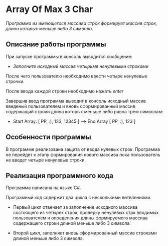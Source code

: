# **Array Of Max 3 Char**
*Программа из имеющегося массива строк формирует массив строк, длина которых меньше либо 3 символа.*

## **Описание работы программы**
При запуске программы в консоль выводится сообщение:
 - *Заполните исходный массив четырьмя ненулевыми строками*

После чего пользователю необходимо ввести четыре ненулевые строчки.

После ввода каждой строки необходимо нажать *enter*

Завершив ввод программа выводит в консоль исходный массив введеный пользователем и вновь сформированный массив содержащий строки длина которых меньше либо равна трем символам:

- Start Array: [ РР, :), 123, 12345 ] --> End Array  [ PP, :), 123 ]

## Особенности программы

В программе реализована защита от ввода нулевых строк. Программа не перейдет к этапу формирования нового массива пока пользователь не введет четыре ненулевые строки.

## Реализация программного кода

Программа написана на языке С#.

Програмный код содержит два цикла с несколькими ветвлениями.

- Первый цикл отвечает за заполнение исходного массива состоящего из четырех строк, проверку ненулевых стрк вводимых пользователем и определения длины формируемого массива содержащего строки длиной меньше либо 3 символа.

- Второй цикл, заполняет вновь сформированный массив строками длиной меньше либо 3 символа.

  